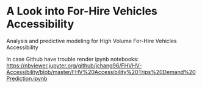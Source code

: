 # A Look into For-Hire Vehicles Accessibility
Analysis and predictive modeling for High Volume For-Hire Vehicles Accessibility


In case Github have trouble render ipynb notebooks: https://nbviewer.jupyter.org/github/jchang96/FHVHV-Accessibility/blob/master/FHV%20Accessibility%20Trips%20Demand%20Prediction.ipynb
